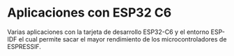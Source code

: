 # Aplicaciones con ESP32 C6
Varias aplicaciones con la tarjeta de desarrollo ESP32-C6 y el entorno ESP-IDF el cual permite sacar el mayor rendimiento de los microcontroladores de ESPRESSIF.
